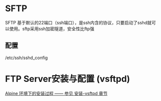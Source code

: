 # SFTP
SFTP 基于默认的22端口（ssh端口），是ssh内含的协议，只要启动了sshd就可以使用。sftp采用ssh加密隧道，安全性比ftp强

## 配置
/etc/ssh/sshd_config

# FTP Server安装与配置 (vsftpd) 
[Alpine 环境下的安装过程 —— 参见 安装-vsftpd 章节](./Postmarket_OS.md#安装-vsftpd)